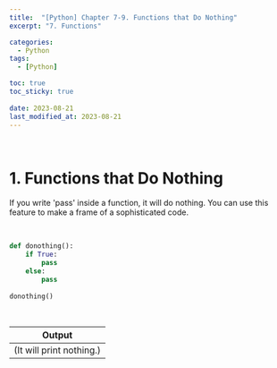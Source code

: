 ```yaml
---
title:  "[Python] Chapter 7-9. Functions that Do Nothing"
excerpt: "7. Functions"

categories:
  - Python
tags:
  - [Python]

toc: true
toc_sticky: true
 
date: 2023-08-21
last_modified_at: 2023-08-21
---
```


&nbsp;

# 1. Functions that Do Nothing
If you write 'pass' inside a function, it will do nothing. You can use this feature to make a frame of a sophisticated code.

&nbsp;

```python
def donothing():
    if True:
        pass
    else:
        pass
    
donothing()
```

&nbsp;

| Output |
|---|
| (It will print nothing.) |
